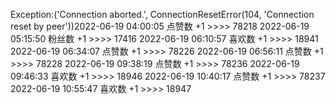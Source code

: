 Exception:('Connection aborted.', ConnectionResetError(104, 'Connection reset by peer'))2022-06-19  04:00:05   点赞数 +1 >>>> 78218
2022-06-19  05:15:50   粉丝数 +1 >>>> 17416
2022-06-19  06:10:57   喜欢数 +1 >>>> 18941
2022-06-19  06:34:07   点赞数 +1 >>>> 78226
2022-06-19  06:56:11   点赞数 +1 >>>> 78228
2022-06-19  09:38:19   点赞数 +1 >>>> 78236
2022-06-19  09:46:33   喜欢数 +1 >>>> 18946
2022-06-19  10:40:17   点赞数 +1 >>>> 78237
2022-06-19  10:55:47   喜欢数 +1 >>>> 18947
